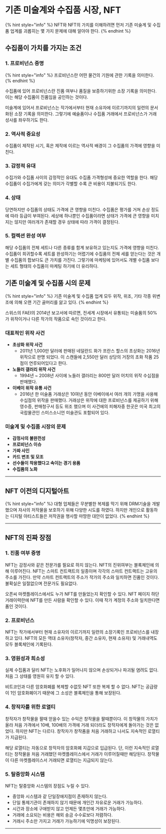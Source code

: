 # 기존 미술계와 수집품 시장, NFT

{% hint style="info" %}
NFT와 NFT의 가치를 이해하려면 먼저 기존 미술계 및 수집품 업계를 괴롭히는 몇 가지 문제에 대해 알아야 한다.
{% endhint %}

## 수집품이 가치를 가지는 조건

### 1. 프로비넌스 증명

{% hint style="info" %}
프로비넌스란 어떤 물건의 기원에 관한 기록을 의미한다.
{% endhint %}

수집품에 있어 프로비넌스란 진품 여부나 품질을 보증하기위한 소장 기록을 의미한다. 이는 해당 수집품이 진품임을 공인하는 것이다.

미술계에 있어서 프로비넌스는 작가에서부터 현재 소유자에 이르기까지의 일련의 문서화된 소장 기록을 의미한다. 그렇기에 예술품이나 수집품 거래에서 프로비넌스가 거래 성사를 좌우하기도 한다.

### 2. 역사적 중요성

수집품이 제작된 시기, 혹은 제작에 이르는 역사적 배경이 그 수집품의 가격에 영향을 미친다.

### 3. 감정적 유대

수집가와 수집품 사이의 감정적인 유대도 수집품 가격형성에 중요한 역할을 한다. 해당 수집품이 수집가에게 갖는 의미가 각별할 수록 큰 비용이 지불되기도 한다.

### 4. 상태

당연하지만 수집품의 상태도 가격에  큰 영향을 미친다. 수집품은 평가를 거쳐 손상 정도에 따라 등급이 부여된다. 세상에 하나뿐인 수집품이라면 상태가 가격에 큰 영향을 미치지는 않지만 여러개가 존재할 경우 상태에 따라 가격이 결정된다.

### 5. 컬렉션 완성 여부

해당 수집품의 전체 세트나 다른 종류를 함계 보유하고 있는지도 가격에 영향을 미친다. 수집품이 희귀할수록 세트를 완성하기는 어렵기에 수집품의 전체 세를 얻는다는 것은 개별 수집품의 합보다도  큰 가치를 가진다. 그렇기에 마케팅에 있어서도 개별 수집품 보다는 세트 형태의 수집품이 마케팅 하기에 더 유리하다.



## 기존 미술계 및 수집품 시의 문제

{% hint style="info" %}
기존 미술계 및 수집품 업계 모두 위작, 위조, 기타 각종 위변조에 의해 오랜 기간 골머리를 앓고 있다.
{% endhint %}

스위스의 FAEI의 2014년 보고서에 따르면, 전세계 시장에서 유통되는 미술품의 50%가 위작이거나 다른 작가의 작품으로 속인 것이라고 한다.



### 대표적인 위작 사건

* **초상화 위작 사건**
  * 2011년 1,000만 달러에 판매된 네덜란드 화가 프란스 할스의 초상화는 2016년 위작으로 판명 되었다. 이 스캔들에 2,550만 달러 상당의 거장의 초화 작품 25점이 연루되어있다고 한다.
* **노들러 갤러리 위작 사건**
  * 1994년 \~ 2008년 사이에 노들러 갤러리는 800만 달러 어치의 위작 수십점을 판매했다.
* **이베이 위작 유통 사건**
  * 2016년 한 미술품 거래상은 10여년 동안 이베이에서 여러 개의 가명을 사용해 수십점의 위작을 판매했다. 거래상은 위작에 대한 프로비넌스를 제공하기 위해 영수증, 판매청구서 등도 위조 했으며 이 사건에의 피해자중 한곳은 미국 최고의 국랍물관인 스미스소니언 미술관도 포함되어 있다.

### 미술계 및 수집품 시장의 문제

* **감정사의 불완전성**
* **프로비넌스 이슈**
* **가짜 사인**
* **카드 변조 및 모조**
* **선수들이 착용했다고 속이는 경기 용품**
* **수집품의 노화**

****

## **NFT 이전의 디지털아트**

{% hint style="info" %}
대형 업체들은 무분별한 복제를 막기 위해 DRM기술을 개발했으며 자사의 저작물을 보호하기 위해 다양한 시도를 하였다. 하지만 개인으로 활동하는 디지털 아티스트들은 저작권을 행사할 마땅한 대안이 없었다.&#x20;
{% endhint %}

****

## **NFT의 진짜 장점**



### 1. 진품 여부 증명

NFT는 감정사와 같은 전문가를 필요로 하지 않는다. NFT의 진위여부는 블록체인에 의해 이루어진다. NFT는 스마트 컨트랙트의 일종이며 각각의 스마트 컨트랙트는 고유의 주소를 가진다. 만약 스마트 컨트랙트의 주소가 작가의 주소와 일치하면 진품인 것이다. 불확실은 일절없으며 전문가도 필요없다.

오픈씨 마켓플레이스에서도 누가 NFT를 만들었는지 확인할 수 있다. NFT 페이지 하단 거래이력란에 NFT를 만든 사람을 확인할 수 있다. 이때 작가 계정의 주소와 일치한다면 품인 것이다.&#x20;

### 2. 프로비넌스

NFT는 작가에서부터 현재 소유자의 이르기까지 일련의 소장기록인 프로비넌스를 내장하고 있다. NFT의 모든 역대 소유자(창작자, 중간 소유자, 현재 소유자) 및 거래내역도 모두 블록체인에 기록된다.

### 3. 영원성과 희소성

실제 수집품과 달리 NFT는 노후화가 일어나지 않으며 손상되거나 파괴될 염려도 없다. 처음 그 상태를 영원히 유지 할 수 있다.

비트코인과 다른 암호화폐를 복제할 수없듯 NFT 또한 복제 할 수 없다. NFT는 공급량이 1인 암호화폐이기 때문에 그 소성은 블록체인을 통해 보장된다.

### 4. 창작자를 위한 로열티

창작자가 창작물을 팔때 얻을수 있는 수익은 창작물을 팔때뿐이다. 이 창작물의 가치가 올라 처음 가격에서 10배, 100배의 가격에 거래 되더라도 창작자에게 돌아가는 것은 없었다. 하지만 NFT는 다르다. 창작자가 창작품을 처음 거래하고 나서도 지속적인 로열티가 지급된다.

해당 로열티는 자동으로 창작자의 암호화폐 지갑으로 입급된다. 단, 이런 지속적인 로열티는 창작물을 처음 거래했던 마켓플레이스에서 거래가 이루어질때만 해당된다. 창작물이 다른 마켓플레이스서 거래되면 로열티는 지급되지 않는다.

### 5. 탈중앙화 시스템

NFT는 탈중앙화 시스템의 장점도 누릴 수 있다.&#x20;

* 중앙화 시스템과 같 단일장애지점이 존재하지 않는다.
* 단일 통제기관이 존재하지 않기 때문에 개인간 자유로운 거래가 가능하다.
* 시간과 장소에 구애받지 않고 언제든 몇초만에 거래가 가능하다.
* 거래에 소요되는 비용은 해외 송금 수수료보다 저렴하다.
* 거래시 주소만 가지고 거래가 가능하기에 익명성이 보장된다.



****
